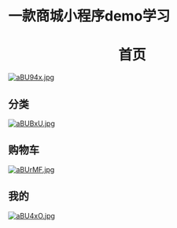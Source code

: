 # 一款商城小程序demo学习
# <center>首页</center>                                                                                 
[![aBU94x.jpg](https://s1.ax1x.com/2020/08/04/aBU94x.jpg)](https://imgchr.com/i/aBU94x)   
## 分类
[![aBUBxU.jpg](https://s1.ax1x.com/2020/08/04/aBUBxU.jpg)](https://imgchr.com/i/aBUBxU)
## 购物车                                                                                 
[![aBUrMF.jpg](https://s1.ax1x.com/2020/08/04/aBUrMF.jpg)](https://imgchr.com/i/aBUrMF)     
## 我的
[![aBU4xO.jpg](https://s1.ax1x.com/2020/08/04/aBU4xO.jpg)](https://imgchr.com/i/aBU4xO)
